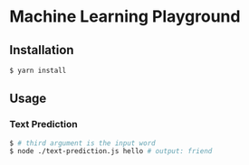 # Machine Learning Playground

## Installation
```bash
$ yarn install
```

## Usage
### Text Prediction
```bash
$ # third argument is the input word
$ node ./text-prediction.js hello # output: friend
```

